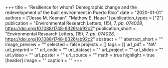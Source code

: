 +++
title = "Resilience for whom\? Demographic change and the redevelopment of the built environment in Puerto Rico"
date = "2020-01-01"
authors = ["Jesse M. Keenan", "Mathew E. Hauer"]
publication_types = ["2"]
publication = "Environmental Research Letters, (15), 7, _pp. 074028_, https://doi.org/10.1088/1748-9326/ab92c2"
publication_short = "Environmental Research Letters, (15), 7, _pp. 074028_, https://doi.org/10.1088/1748-9326/ab92c2"
abstract = ""
abstract_short = ""
image_preview = ""
selected = false
projects = []
tags = []
url_pdf = "NA"
url_preprint = ""
url_code = ""
url_dataset = ""
url_project = ""
url_slides = ""
url_video = ""
url_poster = ""
url_source = ""
math = true
highlight = true
[header]
image = ""
caption = ""
+++

